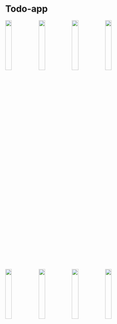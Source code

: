 # Todo-app

 <img src="https://github.com/tariqjamil1/Todo-app/assets/142381643/9f49e00d-7b6e-4a36-b227-70439b89f307" width="20%" height="20%">
<img src="https://github.com/tariqjamil1/Todo-app/assets/142381643/e1ee77f6-28b6-4c7a-ba5d-f3f459150ae4" width="20%" height="20%">
<img src="https://github.com/tariqjamil1/Todo-app/assets/142381643/436173ea-8a73-424f-a6b3-a114c305eb47" width="20%" height="20%">
<img src="https://github.com/tariqjamil1/Todo-app/assets/142381643/5534d4f6-e070-430a-a651-c4d99d16d00c" width="20%" height="20%">
<img src="https://github.com/tariqjamil1/Todo-app/assets/142381643/04bd49bc-7a7c-4d2a-840f-f24d4c59736f" width="20%" height="20%">
<img src="https://github.com/tariqjamil1/Todo-app/assets/142381643/e2e4c853-e49c-4892-add2-c5127c8e091f" width="20%" height="20%">
<img src="https://github.com/tariqjamil1/Todo-app/assets/142381643/9c68621a-9e2b-4ca1-b2e0-02c678eeb6bd" width="20%" height="20%">
<img src="https://github.com/tariqjamil1/Todo-app/assets/142381643/4e53b859-767b-47dc-aa74-ed5a525fbbec" width="20%" height="20%">
